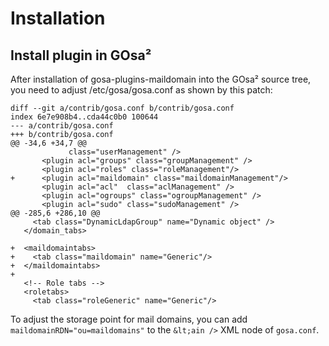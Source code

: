 # Installation

## Install plugin in GOsa²

After installation of gosa-plugins-maildomain into the GOsa² source tree,
you need to adjust /etc/gosa/gosa.conf as shown by this patch:


```
diff --git a/contrib/gosa.conf b/contrib/gosa.conf
index 6e7e908b4..cda44c0b0 100644
--- a/contrib/gosa.conf
+++ b/contrib/gosa.conf
@@ -34,6 +34,7 @@
             class="userManagement" />
       <plugin acl="groups" class="groupManagement" />
       <plugin acl="roles" class="roleManagement"/>
+      <plugin acl="maildomain" class="maildomainManagement"/>
       <plugin acl="acl"  class="aclManagement" />
       <plugin acl="ogroups" class="ogroupManagement" />
       <plugin acl="sudo" class="sudoManagement" />
@@ -285,6 +286,10 @@
     <tab class="DynamicLdapGroup" name="Dynamic object" />
   </domain_tabs>
 
+  <maildomaintabs>
+    <tab class="maildomain" name="Generic"/>
+  </maildomaintabs>
+
   <!-- Role tabs -->
   <roletabs>
     <tab class="roleGeneric" name="Generic"/>
```

To adjust the storage point for mail domains, you can add
``maildomainRDN="ou=maildomains"`` to the ``&lt;ain />`` XML node of
``gosa.conf``.
